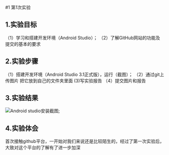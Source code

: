   #1 第1次实验
 
## 1.实验目标
   （1）学习和搭建开发环境（Android Studio）；
   （2）了解GitHub网站的功能及提交的基本的要求
## 2.实验步骤
   （1）搭建开发环境（Android Studio 3.1正式版），运行（截图）；
   （2）通过git上传图片 把它放到自己的文件夹里面
    (3)写实验报告
    （4）提交图片和报告
## 3.实验结果
![Android studio安装截图](https://github.com/Caixz/android-labs-2018/blob/master/soft1614080902309/soft1614080902309.png);
## 4.实验体会
 首次接触github平台，一开始对我们来说还是比较陌生的，经过了第一次实验后，大致对这个平台的了解有了进一步加深
